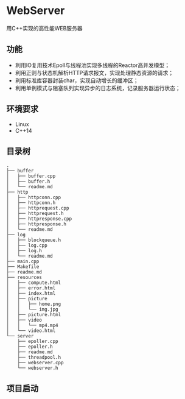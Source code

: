 # WebServer
用C++实现的高性能WEB服务器

## 功能
* 利用IO复用技术Epoll与线程池实现多线程的Reactor高并发模型；
* 利用正则与状态机解析HTTP请求报文，实现处理静态资源的请求；
* 利用标准库容器封装char，实现自动增长的缓冲区；
* 利用单例模式与阻塞队列实现异步的日志系统，记录服务器运行状态；

## 环境要求
* Linux
* C++14

## 目录树
```
.
├── buffer
│   ├── buffer.cpp
│   ├── buffer.h
│   └── readme.md
├── http
│   ├── httpconn.cpp
│   ├── httpconn.h
│   ├── httprequest.cpp
│   ├── httprequest.h
│   ├── httpresponse.cpp
│   ├── httpresponse.h
│   └── readme.md
├── log
│   ├── blockqueue.h
│   ├── log.cpp
│   ├── log.h
│   └── readme.md
├── main.cpp
├── Makefile
├── readme.md
├── resources
│   ├── compute.html
│   ├── error.html
│   ├── index.html
│   ├── picture
│   │   ├── home.png
│   │   └── img.jpg
│   ├── picture.html
│   ├── video
│   │   └── mp4.mp4
│   └── video.html
└── server
    ├── epoller.cpp
    ├── epoller.h
    ├── readme.md
    ├── threadpool.h
    ├── webserver.cpp
    └── webserver.h

```

## 项目启动
